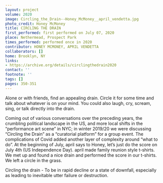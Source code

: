```yaml
---
layout: project
volume: 2020
image: Circling_the_Drain--Honey_McMoney__april_vendetta.jpg
photo_credit: Honey McMoney
title: CIRCLING THE DRAIN
first_performed: first performed on July 07, 2020
place: Nethermead, Prospect Park
times_performed: performed once in 2020
contributor: HONEY MCMONEY, APRIL VENDETTA
collaborators: []
home: Brooklyn, NY
links:
- https://archive.org/details/circlingthedrain2020
contact: ''
footnote: ''
tags: []
pages: 350-351
---
```




Alone or with friends, find an appealing drain. Circle it for some time and talk about whatever is on your mind. You could also laugh, cry, scream, sing, or talk directly into the drain.

Coming out of various conversations over the preceding years, the crumbling political landscape in the US, and more local shifts in the “performance art scene” in NYC; in winter 2019/20 we were discussing “Circling the Drain” as a “curatorial platform” for a group event. The complications of Covid added another layer of complexity around “what to do”. At the beginning of July, april says to Honey, let’s just do the score on July 4th (US Independence Day). april made family reunion style t-shirts. We met up and found a nice drain and performed the score in our t-shirts. We left a circle in the grass.

Circling the drain - To be in rapid decline or a state of downfall, especially as leading to inevitable utter failure or destruction.
